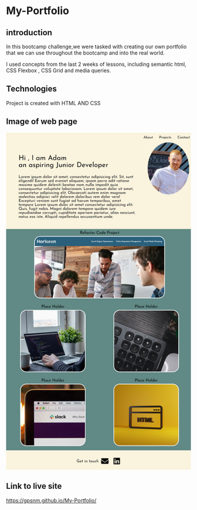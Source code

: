 # My-Portfolio


## introduction
 In this bootcamp challenge,we were tasked with creating our own portfolio that we can use throughout the bootcamp and into the real world.

 I used concepts from the last 2 weeks of lessons, including semantic html, CSS Flexbox , CSS Grid and media queries. 


## Technologies
Project is created with HTML AND CSS

## Image of web page

<img src="./assets/images/gpsnm.github.io_My-Portfolio_ (1).png" alt="">


## Link to live site

https://gpsnm.github.io/My-Portfolio/
